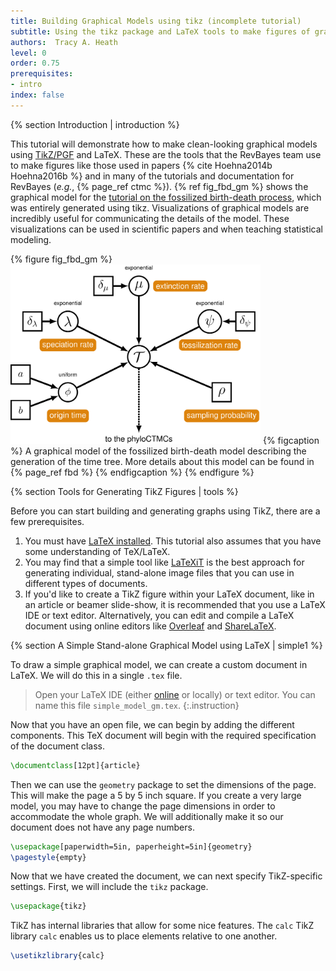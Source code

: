 ```yaml
---
title: Building Graphical Models using tikz (incomplete tutorial)
subtitle: Using the tikz package and LaTeX tools to make figures of graphic models. 
authors:  Tracy A. Heath
level: 0
order: 0.75
prerequisites:
- intro
index: false
---
```


{% section Introduction | introduction %}

This tutorial will demonstrate how to make clean-looking graphical models using 
[TikZ/PGF](http://www.texample.net/tikz/) and LaTeX. These are the tools
that the RevBayes team use to make figures like those used in papers 
{% cite Hoehna2014b Hoehna2016b %} and in many of the tutorials and documentation
for RevBayes (*e.g.*, {% page_ref ctmc %}). {% ref fig_fbd_gm %} shows the graphical
model for the [tutorial on the fossilized birth-death process](../fbd), which was entirely generated
using tikz. Visualizations of graphical models are incredibly useful for communicating the details
of the model. These visualizations can be used in scientific papers and when teaching
statistical modeling.

{% figure fig_fbd_gm %}
<img src="../fbd/figures/tikz/fbd_gm.png" width="400" /> 
{% figcaption %} 
A graphical model of the fossilized
birth-death model describing the generation of the time tree.
More details about this model can be found in {% page_ref fbd %}
{% endfigcaption %}
{% endfigure %}


{% section Tools for Generating TikZ Figures | tools %}

Before you can start building and generating graphs using TikZ, there are a few prerequisites.

1. You must have [LaTeX installed](https://www.latex-project.org/get/). This tutorial also assumes
that you have some understanding of TeX/LaTeX. 
2. You may find that a simple tool like [LaTeXiT](https://www.chachatelier.fr/latexit/) is the best approach for generating individual, stand-alone
image files that you can use in different types of documents.
3. If you'd like to create a TikZ figure within your LaTeX document, like in an article or beamer slide-show,
it is recommended that you use a LaTeX IDE or text editor. Alternatively, you can edit and compile a LaTeX document
using online editors like [Overleaf](https://www.overleaf.com) and [ShareLaTeX](https://www.sharelatex.com/).


{% section A Simple Stand-alone Graphical Model using LaTeX | simple1 %}

To draw a simple graphical model, we can create a custom document in LaTeX. We will do this in a single
`.tex` file. 

>Open your LaTeX IDE (either [online](https://www.overleaf.com) or locally) or text editor. You can name this file `simple_model_gm.tex`.
{:.instruction}

Now that you have an open file, we can begin by adding the different components.
This TeX document will begin with the required specification of the document class.

```tex
\documentclass[12pt]{article}
```

Then we can use the `geometry` package to set the dimensions of the page. This will make the page
a 5 by 5 inch square. If you create a very large model, you may have to change the page dimensions in order to
accommodate the whole graph. We will additionally make it so our document does not have any page numbers. 

```tex
\usepackage[paperwidth=5in, paperheight=5in]{geometry}
\pagestyle{empty}
```

Now that we have created the document, we can next specify TikZ-specific settings. First, we will include the `tikz`
package.

```tex
\usepackage{tikz}
```

TikZ has internal libraries that allow for some nice features. The `calc` TikZ library `calc` enables us to place elements relative to one another.

```tex
\usetikzlibrary{calc}
```

